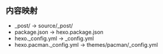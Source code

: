 ## 内容映射
* _post/ -> source/_post/
* package.json -> hexo.package.json
* hexo._config.yml -> _config.yml
* hexo.pacman._config.yml -> themes/pacman/_config.yml